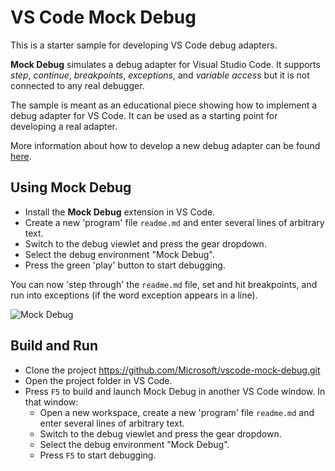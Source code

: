 # VS Code Mock Debug
This is a starter sample for developing VS Code debug adapters.

**Mock Debug** simulates a debug adapter for Visual Studio Code.
It supports *step*, *continue*, *breakpoints*, *exceptions*, and
*variable access* but it is not connected to any real debugger.

The sample is meant as an educational piece showing how to implement a debug
adapter for VS Code. It can be used as a starting point for developing a real adapter.

More information about how to develop a new debug adapter can be found
[here](https://github.com/Microsoft/vscode-extensionbuilders/blob/master/docs/extensions/example-debuggers.md).

## Using Mock Debug
* Install the **Mock Debug** extension in VS Code.
* Create a new 'program' file `readme.md` and enter several lines of arbitrary text.
* Switch to the debug viewlet and press the gear dropdown.
* Select the debug environment "Mock Debug".
* Press the green 'play' button to start debugging.

You can now 'step through' the `readme.md` file, set and hit breakpoints, and run into exceptions (if the word exception appears in a line).

![Mock Debug](https://github.com/Microsoft/vscode-mock-debug/raw/master/images/mock-debug.gif)


## Build and Run
* Clone the project https://github.com/Microsoft/vscode-mock-debug.git
* Open the project folder in VS Code.
* Press `F5` to build and launch Mock Debug in another VS Code window. In that window:
	* Open a new workspace, create a new 'program' file `readme.md` and enter several lines of arbitrary text.
	* Switch to the debug viewlet and press the gear dropdown.
	* Select the debug environment "Mock Debug".
	* Press `F5` to start debugging.
